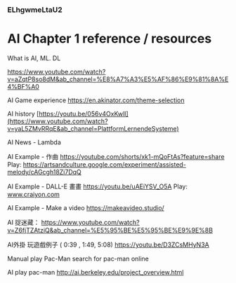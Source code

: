 ### ELhgwmeLtaU2
# AI Chapter 1 reference / resources

What is AI, ML. DL

https://www.youtube.com/watch?v=aZqtP8so8dM&ab_channel=%E8%A7%A3%E5%AF%86%E9%81%8A%E4%BF%A0


AI Game experience
https://en.akinator.com/theme-selection

AI history
[https://youtu.be/056v4OxKwlI](https://www.youtube.com/watch?v=yaL5ZMvRRqE&ab_channel=PlattformLernendeSysteme)

AI News - Lambda

AI Example - 作曲
https://youtube.com/shorts/xk1-mQoFtAs?feature=share
Play:
https://artsandculture.google.com/experiment/assisted-melody/cAGcgh18Zi7DqQ

AI Example - DALL-E 畫畫
https://youtu.be/uAEiYSV_O5A
Play: 
www.craiyon.com

AI Example - Make a video
https://makeavideo.studio/

AI 捉迷藏：
https://www.youtube.com/watch?v=Z6fjTZAtziQ&ab_channel=%E5%95%BE%E5%95%BE%E9%9E%8B

AI外掛 玩遊戲例子 ( 0:39 , 1:49, 5:08)
https://youtu.be/D3ZCsMHyN3A

Manual play Pac-Man
search for pac-man online

AI play pac-man
http://ai.berkeley.edu/project_overview.html

